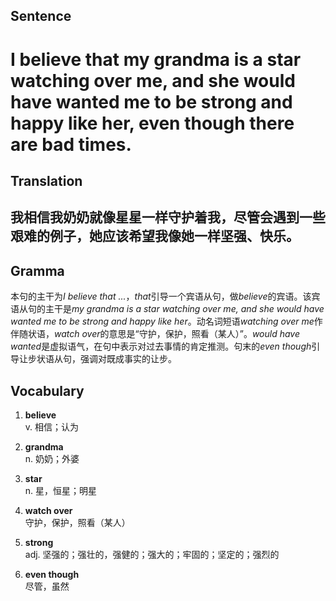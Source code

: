 ## Sentence

<h1>I believe that my grandma is a star watching over me, and she would have wanted me to be strong and happy like her, even though there are bad times.</h1>

## Translation

<h2>我相信我奶奶就像星星一样守护着我，尽管会遇到一些艰难的例子，她应该希望我像她一样坚强、快乐。</h2>     

## Gramma     

本句的主干为*I believe that ...*，*that*引导一个宾语从句，做*believe*的宾语。该宾语从句的主干是*my grandma is a star watching over me, and she would have wanted me to be strong and happy like her*。动名词短语*watching over me*作伴随状语，*watch over*的意思是“守护，保护，照看（某人）”。*would have wanted*是虚拟语气，在句中表示对过去事情的肯定推测。句末的*even though*引导让步状语从句，强调对既成事实的让步。      


## Vocabulary   

1. **believe**        
v. 相信；认为          

2. **grandma**         
n. 奶奶；外婆        

3. **star**        
n. 星，恒星；明星         

4. **watch over**         
守护，保护，照看（某人）        

5. **strong**         
adj. 坚强的；强壮的，强健的；强大的；牢固的；坚定的；强烈的          

6. **even though**        
尽管，虽然         
